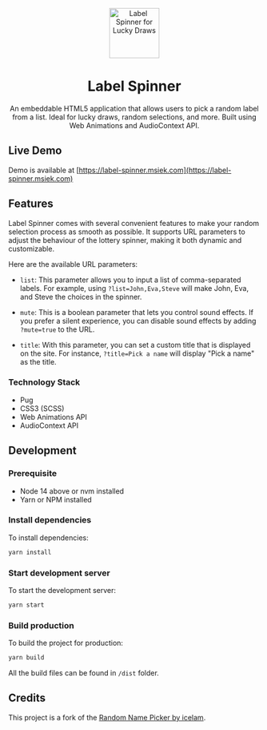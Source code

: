 <p align="center">
    <img alt="Label Spinner for Lucky Draws" src="./logo.svg" width="100" />
</p>
<h1 align="center">Label Spinner</h1>
<p align="center">
    An embeddable HTML5 application that allows users to pick a random label from a list. Ideal for lucky draws, random selections, and more. Built using Web Animations and AudioContext API.
</p>


## Live Demo
Demo is available at [https://label-spinner.msiek.com](https://label-spinner.msiek.com)

## Features

Label Spinner comes with several convenient features to make your random selection process as smooth as possible. It supports URL parameters to adjust the behaviour of the lottery spinner, making it both dynamic and customizable. 

Here are the available URL parameters:

- `list`: This parameter allows you to input a list of comma-separated labels. For example, using `?list=John,Eva,Steve` will make John, Eva, and Steve the choices in the spinner.

- `mute`: This is a boolean parameter that lets you control sound effects. If you prefer a silent experience, you can disable sound effects by adding `?mute=true` to the URL.

- `title`: With this parameter, you can set a custom title that is displayed on the site. For instance, `?title=Pick a name` will display "Pick a name" as the title.


### Technology Stack
* Pug
* CSS3 (SCSS)
* Web Animations API
* AudioContext API

## Development

### Prerequisite
* Node 14 above or nvm installed
* Yarn or NPM installed

### Install dependencies
To install dependencies:
```bash
yarn install
```

### Start development server
To start the development server:
```bash
yarn start
```

### Build production
To build the project for production:
```bash
yarn build
```
All the build files can be found in `/dist` folder.

## Credits

This project is a fork of the [Random Name Picker by icelam](https://github.com/icelam/random-name-picker).
